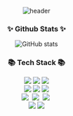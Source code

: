 
<div align="center">
  
![header](https://github.com/KangYoonjoo/KangYoonjoo/assets/63834758/b3ee6981-5198-4af7-98a6-81b87bdacf27)


### ✨ Github Stats ✨
  
![GitHub stats](https://github-readme-stats.vercel.app/api?username=KangYoonjoo&show_icons=true&theme=tokyonight)

  
  ### 📚 Tech Stack 📚
<span>
<img src="https://img.shields.io/badge/javascript-%23F7DF1E.svg?&style=for-the-badge&logo=javascript&logoColor=black" />
</span>

<img src="https://img.shields.io/badge/react-%2361DAFB.svg?&style=for-the-badge&logo=react&logoColor=black" />
<img src="https://img.shields.io/badge/vue.js-%234FC08D.svg?&style=for-the-badge&logo=vue.js&logoColor=white" />
<br/>
<img src="https://img.shields.io/badge/java-%23007396.svg?&style=for-the-badge&logo=java&logoColor=white" />	
<img src="https://img.shields.io/badge/python-%233776AB.svg?&style=for-the-badge&logo=python&logoColor=white" />
<img src="https://img.shields.io/badge/mysql-%234479A1.svg?&style=for-the-badge&logo=mysql&logoColor=white" />
<br/>
<img src="https://img.shields.io/badge/SpringBoot-6DB33F?style=flat-square&logo=SpringBoot&logoColor=white"/></a>&nbsp 
<img src="https://img.shields.io/badge/Docker-2496ED?style=flat-square&logo=Docker&logoColor=white"/></a>&nbsp 
<img src="https://img.shields.io/badge/Jenkins-D24939?style=flat-square&logo=Jenkins&logoColor=white"/></a>&nbsp
<br/>
<img src="https://img.shields.io/badge/jira-%230052CC.svg?&style=for-the-badge&logo=jira&logoColor=white" />

<img src="https://img.shields.io/badge/figma-%23F24E1E.svg?&style=for-the-badge&logo=figma&logoColor=white" />

